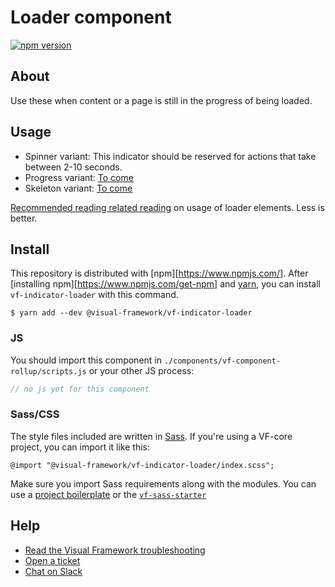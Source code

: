 # Loader component

[![npm version](https://badge.fury.io/js/%40visual-framework%2Fvf-indicator-loader.svg)](https://badge.fury.io/js/%40visual-framework%2Fvf-indicator-loader)

## About

Use these when content or a page is still in the progress of being loaded.

## Usage

- Spinner variant: This indicator should be reserved for actions that take between 2-10 seconds.
- Progress variant: [To come](https://github.com/visual-framework/vf-core/issues/1332)
- Skeleton variant: [To come](https://github.com/visual-framework/vf-core/issues/1332)

[Recommended reading related reading](https://www.nngroup.com/articles/progress-indicators/) on usage of loader elements. Less is better.

## Install

This repository is distributed with [npm][https://www.npmjs.com/]. After [installing npm][https://www.npmjs.com/get-npm] and [yarn](https://classic.yarnpkg.com/en/docs/install), you can install `vf-indicator-loader` with this command.

```
$ yarn add --dev @visual-framework/vf-indicator-loader
```

### JS

You should import this component in `./components/vf-component-rollup/scripts.js` or your other JS process:

```js
// no js yet for this component
```

### Sass/CSS

The style files included are written in [Sass](https://sass-lang.com/). If you're using a VF-core project, you can import it like this:

```
@import "@visual-framework/vf-indicator-loader/index.scss";
```

Make sure you import Sass requirements along with the modules. You can use a [project boilerplate](https://stable.visual-framework.dev/building/) or the [`vf-sass-starter`](https://stable.visual-framework.dev/components/vf-sass-starter/)

## Help

- [Read the Visual Framework troubleshooting](https://stable.visual-framework.dev/troubleshooting/)
- [Open a ticket](https://github.com/visual-framework/vf-core/issues)
- [Chat on Slack](https://join.slack.com/t/visual-framework/shared_invite/enQtNDAxNzY0NDg4NTY0LWFhMjEwNGY3ZTk3NWYxNWVjOWQ1ZWE4YjViZmY1YjBkMDQxMTNlNjQ0N2ZiMTQ1ZTZiMGM4NjU5Y2E0MjM3ZGQ)

